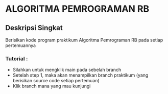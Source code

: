 
# ALGORITMA PEMROGRAMAN RB

## Deskripsi Singkat
Berisikan kode program praktikum Algoritma Pemrograman RB pada setiap pertemuannya
<br>

### Tutorial :
- Silahkan untuk mengklik main pada sebelah branch
- Setelah step 1, maka akan menampilkan branch praktikum (yang berisikan source code setiap pertemuan)
- Klik branch mana yang mau kunjungi
